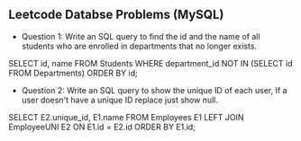 ## Leetcode Databse Problems (MySQL)

* Question 1: Write an SQL query to find the id and the name of all students who are enrolled in departments that no longer exists.

SELECT id, name FROM Students 
WHERE department_id NOT IN (SELECT id FROM Departments)
ORDER BY id;

* Question 2: Write an SQL query to show the unique ID of each user, If a user doesn't have a unique ID replace just show null.

SELECT E2.unique_id, E1.name 
FROM Employees E1 
LEFT JOIN EmployeeUNI E2 
ON E1.id = E2.id 
ORDER BY E1.id;
